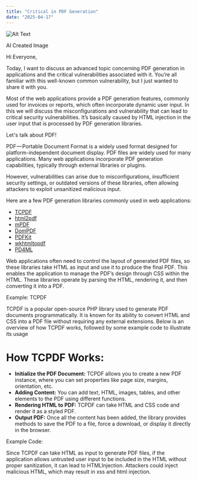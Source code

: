 ```yaml
---
title: "Critical in PDF Generation"
date: "2025-04-17"
---
```




![Alt Text]({{baseUrl}}/blogImages/blog4/0.jpg)


AI Created Image

Hi Everyone,



Today, I want to discuss an advanced topic concerning PDF generation in applications and the critical vulnerabilities associated with it. You’re all familiar with this well-known common vulnerability, but I just wanted to share it with you.


Most of the web applications provide a PDF generation features, commonly used for invoices or reports, which often incorporate dynamic user input. In this we will discuss the misconfigurations and vulnerability that can lead to critical security vulnerabilities. It’s basically caused by HTML injection in the user input that is processed by PDF generation libraries.


Let's talk about PDF!


PDF — Portable Document Format is a widely used format designed for platform-independent document display. PDF files are widely used for many applications. Many web applications incorporate PDF generation capabilities, typically through external libraries or plugins.



However, vulnerabilities can arise due to misconfigurations, insufficient security settings, or outdated versions of these libraries, often allowing attackers to exploit unsanitized malicious input.



Here are a few PDF generation libraries commonly used in web applications:

- [TCPDF](https://tcpdf.org/)
- [html2pdf](https://github.com/spipu/html2pdf)
- [mPDF](https://mpdf.github.io/)
- [DomPDF](https://github.com/dompdf/dompdf)
- [PDFKit](https://pdfkit.org/)
- [wkhtmltopdf](https://wkhtmltopdf.org/)
- [PD4ML](https://pd4ml.com/)


Web applications often need to control the layout of generated PDF files, so these libraries take HTML as input and use it to produce the final PDF. This enables the application to manage the PDF’s design through CSS within the HTML. These libraries operate by parsing the HTML, rendering it, and then converting it into a PDF.


Example: TCPDF


TCPDF is a popular open-source PHP library used to generate PDF documents programmatically. It is known for its ability to convert HTML and CSS into a PDF file without requiring any external extensions. Below is an overview of how TCPDF works, followed by some example code to illustrate its usage


# How TCPDF Works:

- **Initialize the PDF Document:** TCPDF allows you to create a new PDF instance, where you can set properties like page size, margins, orientation, etc.
- **Adding Content:** You can add text, HTML, images, tables, and other elements to the PDF using different functions.
- **Rendering HTML to PDF:** TCPDF can take HTML and CSS code and render it as a styled PDF.
- **Output PDF:** Once all the content has been added, the library provides methods to save the PDF to a file, force a download, or display it directly in the browser.


Example Code:

Since TCPDF can take HTML as input to generate PDF files, if the application allows untrusted user input to be included in the HTML without proper sanitization, it can lead to HTMLInjection. Attackers could inject malicious HTML, which may result in xss and html injection.
